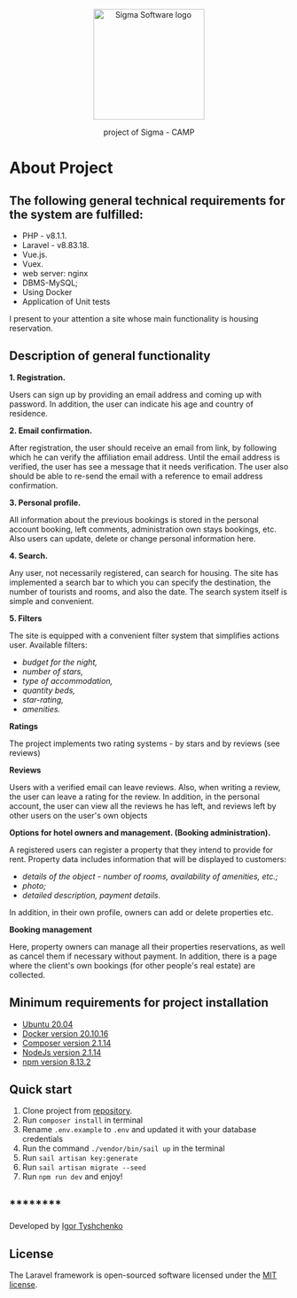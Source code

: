 <p align="center"><a href="https://sigma.software" target="_blank"><img <img src="https://cdn.sigma.software/wp-content/themes/ems3/build/project/images/sigma-software-logo.svg" alt="Sigma Software logo" width="200" ></a></p>

<p align="center">
project of Sigma - CAMP
</p>

# About Project
## The following general technical requirements for the system are fulfilled:
- PHP - v8.1.1.
- Laravel - v8.83.18.
- Vue.js.
- Vuex.
- web server: nginx
- DBMS-MySQL;
- Using Docker
- Application of Unit tests

І present to your attention a site whose main functionality is housing reservation.

## Description of general functionality

**1. Registration.**

Users can sign up by providing an email address and coming up with
password. In addition, the user can indicate his age and country of residence.

**2. Email confirmation.**

After registration, the user should receive an email from
link, by following which he can verify the affiliation
email address. Until the email address is verified, the user has
see a message that it needs verification. The user also
should be able to re-send the email with a reference to
email address confirmation.

**3. Personal profile.**

All information about the previous bookings is stored in the personal account
booking, left comments, administration own stays bookings, etc. Also users
can update, delete or change personal information here.

**4. Search.**

Any user, not necessarily registered, can
search for housing. The site has implemented a search bar
to which you can specify the destination, the number of tourists and rooms, and
also the date. The search system itself is simple and convenient.

**5. Filters**

The site is equipped with a convenient filter system that simplifies actions
user. Available filters:
- *budget for the night,*
- *number of stars,*
- *type of accommodation,* 
- *quantity beds,*
- *star-rating,* 
- *amenities.*


**Ratings**

The project implements two rating systems - by stars and by reviews (see reviews)

**Reviews**

Users with a verified email can leave reviews. Also, when writing a review, the user can leave a rating for the review. In addition, in the personal account, the user can view all the reviews he has left, and reviews left by other users on the user's own objects

**Options for hotel owners and management. (Booking administration).**

A registered users can register a property that they intend to provide for rent. Property data includes information that will be displayed to customers:

- *details of the object - number of rooms, availability of amenities, etc.;*
- *photo;*
- *detailed description, payment details.*

In addition, in their own profile, owners can add or delete properties etc.

 **Booking management**

Here, property owners can manage all their properties
reservations, as well as cancel them if necessary without payment. In addition, there is a page where the client's own bookings (for other people's real estate) are collected.

## Minimum requirements for project installation

- [Ubuntu 20.04](https://releases.ubuntu.com/20.04/) 
- [Docker version  20.10.16](https://docs.docker.com/desktop/linux/install/)  
- [Composer version 2.1.14](https://getcomposer.org/download/) 
- [NodeJs version 2.1.14](https://nodejs.org/uk/download/)  
- [npm version 8.13.2](https://docs.npmjs.com/cli/v8/commands/npm-install)  


## Quick start

1. Clone project from [repository](https://github.com/igotiss/booking3.git).
2. Run `composer install` in terminal
3. Rename `.env.example` to `.env` and updated it with your database credentials
4. Run the command `./vendor/bin/sail up` in the terminal
5. Run `sail artisan key:generate`
6. Run `sail artisan migrate --seed`
7. Run `npm run dev` and enjoy!

## ********
Developed by [Igor Tyshchenko](mailto:igotiss@gmail.com)


## License

The Laravel framework is open-sourced software licensed under the [MIT license](https://opensource.org/licenses/MIT).
